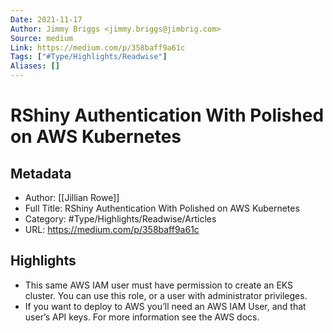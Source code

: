 ```yaml
---
Date: 2021-11-17
Author: Jimmy Briggs <jimmy.briggs@jimbrig.com>
Source: medium
Link: https://medium.com/p/358baff9a61c
Tags: ["#Type/Highlights/Readwise"]
Aliases: []
---
```

# RShiny Authentication With Polished on AWS Kubernetes

## Metadata
- Author: [[Jillian Rowe]]
- Full Title: RShiny Authentication With Polished on AWS Kubernetes
- Category: #Type/Highlights/Readwise/Articles
- URL: https://medium.com/p/358baff9a61c

## Highlights
- This same AWS IAM user must have permission to create an EKS cluster. You can use this role, or a user with administrator privileges.
- If you want to deploy to AWS you’ll need an AWS IAM User, and that user’s API keys. For more information see the AWS docs.
